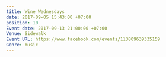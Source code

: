 ```yaml
---
title: Wine Wednesdays
date: 2017-09-05 15:43:00 +07:00
position: 10
Event date: 2017-09-13 21:00:00 +07:00
Venue: Sidewalk
Event URL: https://www.facebook.com/events/113809639335159
Genre: music
---
```


